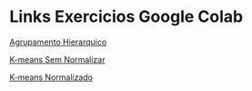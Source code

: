 # Links Exercicios Google Colab
[Agrupamento Hierarquico](https://colab.research.google.com/drive/13ajTfqB0BS7e8uLTqMnL5jQdJsFhVug2?usp=sharing)

[K-means Sem Normalizar](https://colab.research.google.com/drive/13ajTfqB0BS7e8uLTqMnL5jQdJsFhVug2?usp=sharing)

[K-means Normalizado](https://colab.research.google.com/drive/1iEkyte87MIolXELNztxdg9vJn7uKn-Ag?usp=sharing)